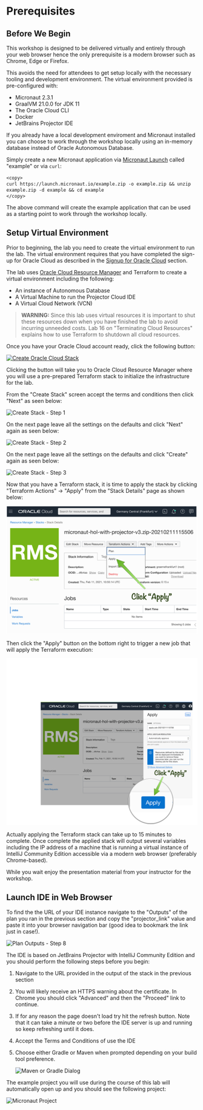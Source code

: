 # Prerequisites

## Before We Begin
This workshop is designed to be delivered virtually and entirely through your web browser hence the only prerequisite is a modern browser such as Chrome, Edge or Firefox.

This avoids the need for attendees to get setup locally with the necessary tooling and development environment. The virtual environment provided is pre-configured with:

* Micronaut 2.3.1
* GraalVM 21.0.0 for JDK 11
* The Oracle Cloud CLI
* Docker
* JetBrains Projector IDE 

If you already have a local development enviroment and Micronaut installed you can choose to work through the workshop locally using an in-memory database instead of Oracle Autonomous Database. 

Simply create a new Micronaut application via [Micronaut Launch](https://micronaut.io/launch) called "example" or via `curl`:

	<copy>
	curl https://launch.micronaut.io/example.zip -o example.zip && unzip example.zip -d example && cd example
	</copy>

The above command will create the example application that can be used as a starting point to work through the workshop locally.	

## Setup Virtual Environment
Prior to beginning, the lab you need to create the virtual environment to run the lab. The virtual environment requires that you have completed the sign-up for Oracle Cloud as described in the [Signup for Oracle Cloud](index.html?lab=signup-for-oracle-cloud) section.

The lab uses [Oracle Cloud Resource Manager](https://www.oracle.com/devops/resource-manager/) and Terraform to create a virtual environment including the following:

* An instance of Autonomous Database
* A Virtual Machine to run the Projector Cloud IDE
* A Virtual Cloud Network (VCN)

> **WARNING:** Since this lab uses virtual resources it is important to shut these resources down when you have finished the lab to avoid incurring unneeded costs. Lab 16 on "Terminating Cloud Resources" explains how to use Terraform to shutdown all cloud resources.

Once you have your Oracle Cloud account ready, click the following button:

[![Create Oracle Cloud Stack][magic_button]][magic_jidea_terraform_stack]

[magic_button]: https://oci-resourcemanager-plugin.plugins.oci.oraclecloud.com/latest/deploy-to-oracle-cloud.svg
[magic_jidea_terraform_stack]: https://cloud.oracle.com/resourcemanager/stacks/create?zipUrl=https://objectstorage.us-ashburn-1.oraclecloud.com/n/cloudnative-devrel/b/micronaut-hol/o/terraform%2Fmicronaut-hol-with-projector-v3.zip

Clicking the button will take you to Oracle Cloud Resource Manager where you will use a pre-prepared Terraform stack to initialize the infrastructure for the lab.

From the "Create Stack" screen accept the terms and conditions then click "Next" as seen below:

![Create Stack - Step 1](images/create-stack1.png)

On the next page leave all the settings on the defaults and click "Next" again as seen below:

![Create Stack - Step 2](images/create-stack2.png)

On the next page leave all the settings on the defaults and click "Create" again as seen below:

![Create Stack - Step 3](images/create-stack3.png)

Now that you have a Terraform stack, it is time to apply the stack by clicking "Terraform Actions" -> "Apply" from the "Stack Details" page as shown below:

![Plan Stack - Step 4](images/apply-stack1.png)

Then click the "Apply" button on the bottom right to trigger a new job that will apply the Terraform execution:

![Apply Stack - Step 7](images/apply-stack2.png)

Actually applying the Terraform stack can take up to 15 minutes to complete. Once complete the applied stack will output several variables including the IP address of a machine that is running a virtual instance of IntelliJ Community Edition accessible via a modern web browser (preferably Chrome-based).

While you wait enjoy the presentation material from your instructor for the workshop.


## Launch IDE in Web Browser
To find the the URL of your IDE instance navigate to the "Outputs" of the plan you ran in the previous section and copy the "projector_link" value and paste it into your browser navigation bar (good idea to bookmark the link just in case!).

![Plan Outputs - Step 8](images/create-stack8.png)

The IDE is based on JetBrains Projector with IntelliJ Community Edition and you should perform the following steps before you begin:

1. Navigate to the URL provided in the output of the stack in the previous section
2. You will likely receive an HTTPS warning about the certificate. In Chrome you should click "Advanced" and then the "Proceed" link to continue.
3. If for any reason the page doesn't load try hit the refresh button. Note that it can take a minute or two before the IDE server is up and running so keep refreshing until it does.
4. Accept the Terms and Conditions of use the IDE
5. Choose either Gradle or Maven when prompted depending on your build tool preference.

    ![Maven or Gradle Dialog](images/gradle-or-maven.png)

The example project you will use during the course of this lab will automatically open up and you should see the following project:

![Micronaut Project](images/micronaut-project.png)

